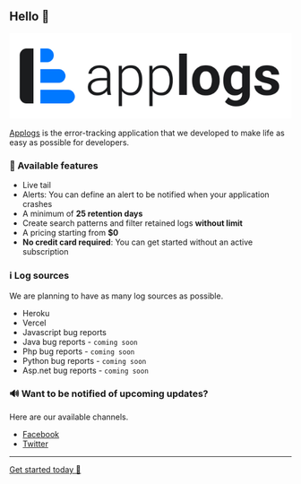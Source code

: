 ## Hello 👋

![Applogs dark blue logo](https://github.com/app-logs/.github/blob/63e160ccccb87746815be903c330700b39c8d632/full-logo-dark-blue.jpg)

[Applogs](https://app-logs.com) is the error-tracking application that we developed to make life as easy as possible for developers.

### 🚀 Available features
- Live tail
- Alerts: You can define an alert to be notified when your application crashes
- A minimum of **25 retention days**
- Create search patterns and filter retained logs **without limit**
- A pricing starting from **$0**
- **No credit card required**: You can get started without an active subscription

### ℹ️ Log sources

We are planning to have as many log sources as possible.

- Heroku
- Vercel
- Javascript bug reports
- Java bug reports - `coming soon`
- Php bug reports - `coming soon`
- Python bug reports - `coming soon`
- Asp.net bug reports - `coming soon`

### 🔊 Want to be notified of upcoming updates?

Here are our available channels.

- [Facebook](https://www.facebook.com/applogs)
- [Twitter](https://www.twitter.com/app_logs)

---

[Get started today 🤩](https://app-logs.com)




